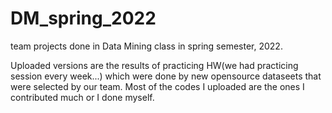 # DM_spring_2022
team projects done in Data Mining class in spring semester, 2022.

Uploaded versions are the results of practicing HW(we had practicing session every week...) which were done by new opensource dataseets that were selected by our team. Most of the codes I uploaded are the ones I contributed much or I done myself.
